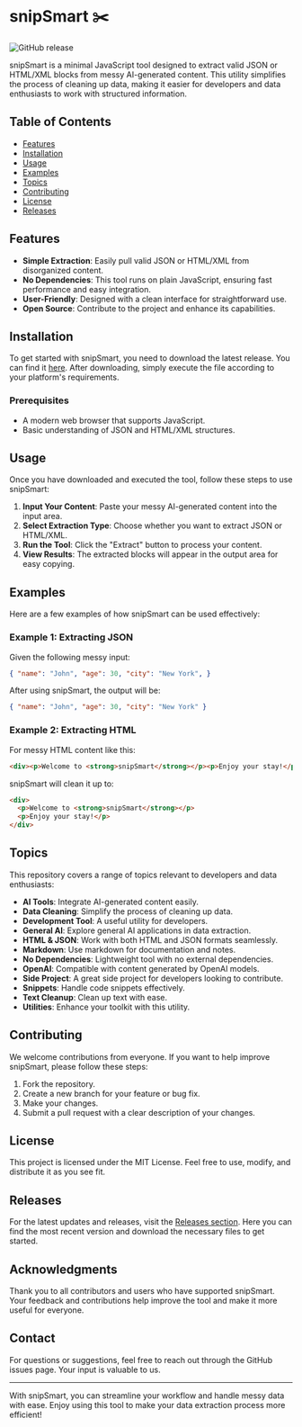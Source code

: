 # snipSmart ✂️

![GitHub release](https://img.shields.io/github/release/murtadaabdullah/snipSmart.svg?style=flat-square)

snipSmart is a minimal JavaScript tool designed to extract valid JSON or HTML/XML blocks from messy AI-generated content. This utility simplifies the process of cleaning up data, making it easier for developers and data enthusiasts to work with structured information.

## Table of Contents

- [Features](#features)
- [Installation](#installation)
- [Usage](#usage)
- [Examples](#examples)
- [Topics](#topics)
- [Contributing](#contributing)
- [License](#license)
- [Releases](#releases)

## Features

- **Simple Extraction**: Easily pull valid JSON or HTML/XML from disorganized content.
- **No Dependencies**: This tool runs on plain JavaScript, ensuring fast performance and easy integration.
- **User-Friendly**: Designed with a clean interface for straightforward use.
- **Open Source**: Contribute to the project and enhance its capabilities.

## Installation

To get started with snipSmart, you need to download the latest release. You can find it [here](https://github.com/murtadaabdullah/snipSmart/releases). After downloading, simply execute the file according to your platform's requirements.

### Prerequisites

- A modern web browser that supports JavaScript.
- Basic understanding of JSON and HTML/XML structures.

## Usage

Once you have downloaded and executed the tool, follow these steps to use snipSmart:

1. **Input Your Content**: Paste your messy AI-generated content into the input area.
2. **Select Extraction Type**: Choose whether you want to extract JSON or HTML/XML.
3. **Run the Tool**: Click the "Extract" button to process your content.
4. **View Results**: The extracted blocks will appear in the output area for easy copying.

## Examples

Here are a few examples of how snipSmart can be used effectively:

### Example 1: Extracting JSON

Given the following messy input:

```json
{ "name": "John", "age": 30, "city": "New York", }
```

After using snipSmart, the output will be:

```json
{ "name": "John", "age": 30, "city": "New York" }
```

### Example 2: Extracting HTML

For messy HTML content like this:

```html
<div><p>Welcome to <strong>snipSmart</strong></p><p>Enjoy your stay!</p></div>
```

snipSmart will clean it up to:

```html
<div>
  <p>Welcome to <strong>snipSmart</strong></p>
  <p>Enjoy your stay!</p>
</div>
```

## Topics

This repository covers a range of topics relevant to developers and data enthusiasts:

- **AI Tools**: Integrate AI-generated content easily.
- **Data Cleaning**: Simplify the process of cleaning up data.
- **Development Tool**: A useful utility for developers.
- **General AI**: Explore general AI applications in data extraction.
- **HTML & JSON**: Work with both HTML and JSON formats seamlessly.
- **Markdown**: Use markdown for documentation and notes.
- **No Dependencies**: Lightweight tool with no external dependencies.
- **OpenAI**: Compatible with content generated by OpenAI models.
- **Side Project**: A great side project for developers looking to contribute.
- **Snippets**: Handle code snippets effectively.
- **Text Cleanup**: Clean up text with ease.
- **Utilities**: Enhance your toolkit with this utility.

## Contributing

We welcome contributions from everyone. If you want to help improve snipSmart, please follow these steps:

1. Fork the repository.
2. Create a new branch for your feature or bug fix.
3. Make your changes.
4. Submit a pull request with a clear description of your changes.

## License

This project is licensed under the MIT License. Feel free to use, modify, and distribute it as you see fit.

## Releases

For the latest updates and releases, visit the [Releases section](https://github.com/murtadaabdullah/snipSmart/releases). Here you can find the most recent version and download the necessary files to get started.

## Acknowledgments

Thank you to all contributors and users who have supported snipSmart. Your feedback and contributions help improve the tool and make it more useful for everyone.

## Contact

For questions or suggestions, feel free to reach out through the GitHub issues page. Your input is valuable to us.

---

With snipSmart, you can streamline your workflow and handle messy data with ease. Enjoy using this tool to make your data extraction process more efficient!